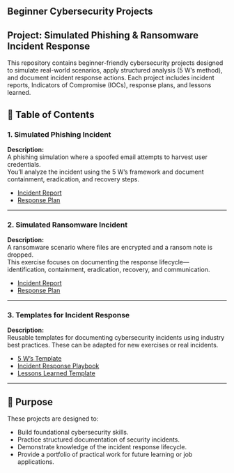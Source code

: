 ## Beginner Cybersecurity Projects

## Project: Simulated Phishing & Ransomware Incident Response

This repository contains beginner-friendly cybersecurity projects designed to simulate real-world scenarios, apply structured analysis (5 W’s method), and document incident response actions. Each project includes incident reports, Indicators of Compromise (IOCs), response plans, and lessons learned.


## 📑 Table of Contents

### 1. Simulated Phishing Incident
**Description:**  
A phishing simulation where a spoofed email attempts to harvest user credentials.  
You’ll analyze the incident using the 5 W’s framework and document containment, eradication, and recovery steps.  

- [Incident Report](phishing-simulation/incident_report.md)  
- [Response Plan](phishing-simulation/response_plan.md)  

---

### 2. Simulated Ransomware Incident
**Description:**  
A ransomware scenario where files are encrypted and a ransom note is dropped.  
This exercise focuses on documenting the response lifecycle—identification, containment, eradication, recovery, and communication.  

- [Incident Report](ransomware-simulation/incident_report.md)  
- [Response Plan](ransomware-simulation/response_plan.md)  

---

### 3. Templates for Incident Response
**Description:**  
Reusable templates for documenting cybersecurity incidents using industry best practices. These can be adapted for new exercises or real incidents.  

- [5 W’s Template](templates/5Ws_template.md)  
- [Incident Response Playbook](templates/incident_response_playbook.md)  
- [Lessons Learned Template](templates/lessons_learned_template.md)  

---

## 🚀 Purpose
These projects are designed to:
- Build foundational cybersecurity skills.  
- Practice structured documentation of security incidents.  
- Demonstrate knowledge of the incident response lifecycle.  
- Provide a portfolio of practical work for future learning or job applications. 
